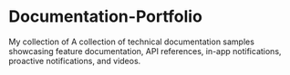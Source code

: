 # Documentation-Portfolio
My collection of A collection of technical documentation samples showcasing feature documentation, API references, in-app notifications, proactive notifications, and videos.
